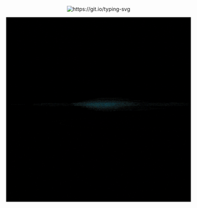<p align="center">
  <img src="https://readme-typing-svg.herokuapp.com?font=Ubuntu&weight=500&size=22&duration=9000&pause=6000&color=41F709&vCenter=true&random=false&width=550&lines=My+Name+is+Daniel%2C+but+everybody+calls+me+DanielSan!" alt="https://git.io/typing-svg" autoplay loop>
</p>
<p align="center" style="border-radius: 10px;">
  <img src="programming.webp" alt="Animate Programmer" autoplay loop>
</p>